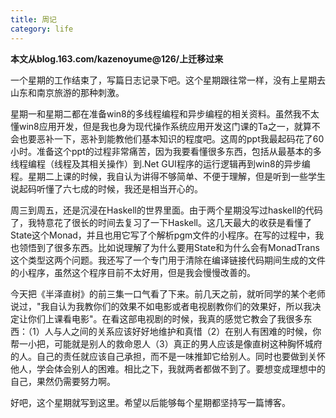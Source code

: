 ```yaml
---
title: 周记
category: life
---
```


**本文从blog.163.com/kazenoyume@126/上迁移过来**

一个星期的工作结束了，写篇日志记录下吧。这个星期跟往常一样，没有上星期去山东和南京旅游的那种刺激。

星期一和星期二都在准备win8的多线程编程和异步编程的相关资料。虽然我不太懂win8应用开发，但是我也身为现代操作系统应用开发这门课的Ta之一，就算不会也要恶补一下，恶补到能教他们基本知识的程度吧。这周的ppt我最起码花了60小时。准备这个ppt的过程非常痛苦，因为我要看懂很多东西，包括从最基本的多线程编程（线程及其相关操作）到.Net GUI程序的运行逻辑再到win8的异步编程。星期二上课的时候，我自认为讲得不够简单、不便于理解，但是听到一些学生说起码听懂了六七成的时候，我还是相当开心的。

周三到周五，还是沉浸在Haskell的世界里面。由于两个星期没写过haskell的代码了，我特意花了很长的时间去复习了一下Haskell。这几天最大的收获是看懂了State这个Monad，并且也用它写了个解析pgm文件的小程序。在写的过程中，我也领悟到了很多东西。比如说理解了为什么要用State和为什么会有MonadTrans这个类型这两个问题。我还写了一个专门用于清除在编译链接代码期间生成的文件的小程序，虽然这个程序目前不太好用，但是我会慢慢改善的。

今天把《半泽直树》的前三集一口气看了下来。前几天之前，就听同学的某个老师说过，"我自认为我教你们的效果不如电影或者电视剧教你们的效果好，所以我决定让你们上课看电影"。在看这部电视剧的时候，我真的感觉它教会了我很多东西：（1）人与人之间的关系应该好好地维护和真惜（2）在别人有困难的时候，你帮一小把，可能就是别人的救命恩人（3）真正的男人应该是像直树这种胸怀城府的人。自己的责任就应该自己承担，而不是一味推卸它给别人。同时也要做到关怀他人，学会体会别人的困难。相比之下，我就两者都做不到了。要想变成理想中的自己，果然仍需要努力啊。

好吧，这个星期就写到这里。希望以后能够每个星期都坚持写一篇博客。
